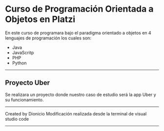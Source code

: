 # Curso de Programación Orientada a Objetos en Platzi

En este curso de programara bajo el paradigma orientado a objetos en 4 lenguajes de programación los cuales son:

- Java
- JavaScritp
- PHP
- Python

-----

## Proyecto Uber

Se realizara un proyecto donde nuestro caso de estudio será la app Uber y su funcionamiento.

-----

Created by Dionicio
Modificación realizada desde la terminal de visual studio code

-----
